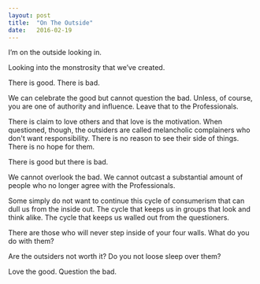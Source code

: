 ```yaml
---
layout: post
title:  "On The Outside"
date:   2016-02-19 
---
```


I’m on the outside looking in.

Looking into the monstrosity that we’ve created.

There is good. There is bad.

We can celebrate the good but cannot question the bad. Unless, of course, you are one of authority and influence. Leave that to the Professionals.

There is claim to love others and that love is the motivation. When questioned, though, the outsiders are called melancholic complainers who don't want responsibility. There is no reason to see their side of things. There is no hope for them.

There is good but there is bad.

We cannot overlook the bad. We cannot outcast a substantial amount of people who no longer agree with the Professionals.

Some simply do not want to continue this cycle of consumerism that can dull us from the inside out. The cycle that keeps us in groups that look and think alike. The cycle that keeps us walled out from the questioners.

There are those who will never step inside of your four walls. What do you do with them?

Are the outsiders not worth it? Do you not loose sleep over them?

Love the good. Question the bad.
